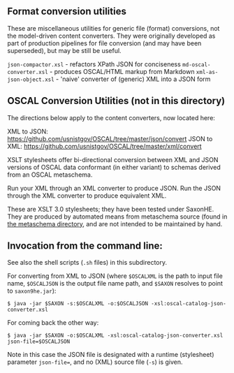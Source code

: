 ## Format conversion utilities

These are miscellaneous utilities for generic file (format) conversions, not the model-driven content converters. They were originally developed as part of production pipelines for file conversion (and may have been superseded), but may be still be useful.

`json-compactor.xsl` - refactors XPath JSON for conciseness
`md-oscal-converter.xsl` - produces OSCAL/HTML markup from Markdown
`xml-as-json-object.xsl` - 'naive' converter of (generic) XML into a JSON form

## OSCAL Conversion Utilities (not in this directory)

The directions below apply to the content converters, now located here:

XML to JSON: https://github.com/usnistgov/OSCAL/tree/master/json/convert
JSON to XML: https://github.com/usnistgov/OSCAL/tree/master/xml/convert

XSLT stylesheets offer bi-directional conversion between XML and JSON versions of OSCAL data conformant (in either variant) to schemas derived from an OSCAL metaschema.

Run your XML through an XML converter to produce JSON. Run the JSON through the XML converter to produce equivalent XML.

These are XSLT 3.0 stylesheets; they have been tested under SaxonHE. They are produced by automated means from metaschema source (found in [the metaschema directory](../../../metaschema), and are not intended to be maintained by hand.

## Invocation from the command line:

See also the shell scripts (`.sh` files) in this subdirectory.

For converting from XML to JSON (where `$OSCALXML` is the path to input file name, `$OSCALJSON` is the output file name path, and `$SAXON` resolves to point to `saxon9he.jar`):

```
$ java -jar $SAXON -s:$OSCALXML -o:$OSCALJSON -xsl:oscal-catalog-json-converter.xsl
```

For coming back the other way:

```
$ java -jar $SAXON -o:$OSCALXML -xsl:oscal-catalog-json-converter.xsl json-file=$OSCALJSON
```

Note in this case the JSON file is designated with a runtime (stylesheet) parameter `json-file=`, and no (XML) source file (`-s`) is given.

